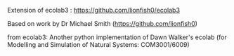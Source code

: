 Extension of ecolab3 : https://github.com/lionfish0/ecolab3

Based on work by Dr Michael Smith (https://github.com/lionfish0)

from ecolab3: Another python implementation of Dawn Walker's ecolab (for Modelling and Simulation of Natural Systems: COM3001/6009)
